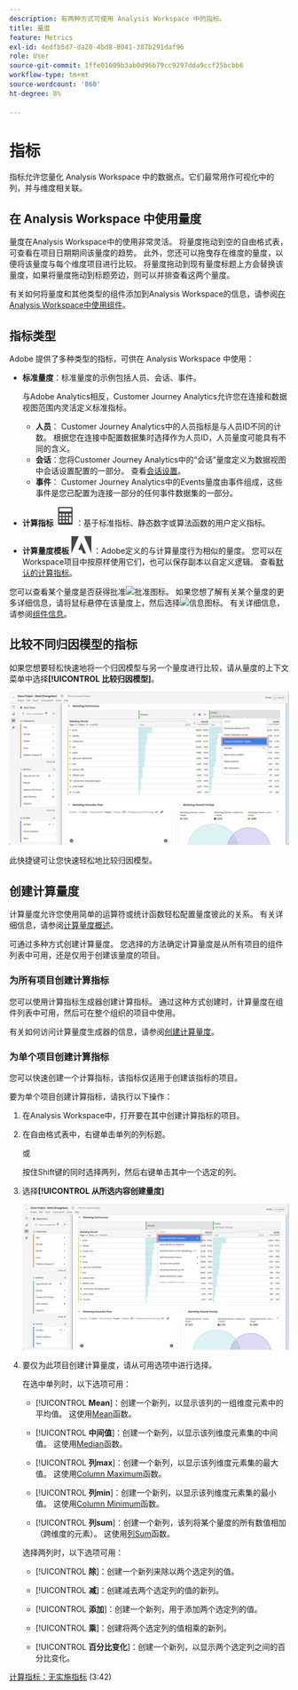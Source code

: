 ```yaml
---
description: 有两种方式可使用 Analysis Workspace 中的指标。
title: 量度
feature: Metrics
exl-id: 4edfb5d7-da20-4bd8-8041-387b291daf96
role: User
source-git-commit: 1ffe01609b3ab0d96b79cc9297dda9ccf25bcbb6
workflow-type: tm+mt
source-wordcount: '860'
ht-degree: 8%

---
```


# 指标

指标允许您量化 Analysis Workspace 中的数据点。它们最常用作可视化中的列，并与维度相关联。

## 在 Analysis Workspace 中使用量度

量度在Analysis Workspace中的使用非常灵活。 将量度拖动到空的自由格式表，可查看在项目日期期间该量度的趋势。 此外，您还可以拖曳存在维度的量度，以便将该量度与每个维度项目进行比较。 将量度拖动到现有量度标题上方会替换该量度，如果将量度拖动到标题旁边，则可以并排查看这两个量度。

有关如何将量度和其他类型的组件添加到Analysis Workspace的信息，请参阅[在Analysis Workspace中使用组件](/help/components/use-components-in-workspace.md)。


## 指标类型

Adobe 提供了多种类型的指标，可供在 Analysis Workspace 中使用：


* **标准量度**：标准量度的示例包括人员、会话、事件。

  与Adobe Analytics相反，Customer Journey Analytics允许您在连接和数据视图范围内灵活定义标准指标。

   * **人员**： Customer Journey Analytics中的人员指标是与人员ID不同的计数。 根据您在连接中配置数据集时选择作为人员ID，人员量度可能具有不同的含义。
   * **会话**：您将Customer Journey Analytics中的“会话”量度定义为数据视图中会话设置配置的一部分。 查看[会话设置](/help/data-views/session-settings.md)。
   * **事件**： Customer Journey Analytics中的Events量度由事件组成，这些事件是您已配置为连接一部分的任何事件数据集的一部分。

* **计算指标** ![计算器](/help/assets/icons/Calculator.svg)：基于标准指标、静态数字或算法函数的用户定义指标。

* **计算量度模板** ![AdobeLogoSmall](/help/assets/icons/AdobeLogoSmall.svg) ：Adobe定义的与计算量度行为相似的量度。 您可以在Workspace项目中按原样使用它们，也可以保存副本以自定义逻辑。 查看[默认的计算指标](calc-metrics/cm-workflow/../default-calcmetrics.md)。

您可以查看某个量度是否获得批准![批准图标](https://spectrum.adobe.com/static/icons/ui_18/CheckmarkSize100.svg)。 如果您想了解有关某个量度的更多详细信息，请将鼠标悬停在该量度上，然后选择![信息图标](https://spectrum.adobe.com/static/icons/workflow_18/Smock_InfoOutline_18_N.svg)。 有关详细信息，请参阅[组件信息](use-components-in-workspace.md#component-info)。

## 比较不同归因模型的指标

如果您想要轻松快速地将一个归因模型与另一个量度进行比较，请从量度的上下文菜单中选择&#x200B;**[!UICONTROL 比较归因模型]**。

![Workspace面板高亮显示比较归因模型](assets/compare-attribution.png)

此快捷键可让您快速轻松地比较归因模型。

## 创建计算量度

计算量度允许您使用简单的运算符或统计函数轻松配置量度彼此的关系。 有关详细信息，请参阅[计算量度概述](/help/components/calc-metrics/calc-metr-overview.md)。

可通过多种方式创建计算量度。 您选择的方法确定计算量度是从所有项目的组件列表中可用，还是仅用于创建该量度的项目。

### 为所有项目创建计算指标

您可以使用计算指标生成器创建计算指标。 通过这种方式创建时，计算量度在组件列表中可用，然后可在整个组织的项目中使用。

有关如何访问计算量度生成器的信息，请参阅[创建计算量度](/help/components/calc-metrics/cm-workflow/cm-workflow.md)。

### 为单个项目创建计算指标

您可以快速创建一个计算指标，该指标仅适用于创建该指标的项目。

要为单个项目创建计算指标，请执行以下操作：

1. 在Analysis Workspace中，打开要在其中创建计算指标的项目。

1. 在自由格式表中，右键单击单列的列标题。

   或

   按住Shift键的同时选择两列，然后右键单击其中一个选定的列。

1. 选择&#x200B;**[!UICONTROL 从所选内容创建量度]**

   ![Workspace面板高亮显示从所选内容创建](assets/create-metric-from-selection.png)

1. 要仅为此项目创建计算量度，请从可用选项中进行选择。

   在选中单列时，以下选项可用：

   * [!UICONTROL **Mean**]：创建一个新列，以显示该列的一组维度元素中的平均值。 这使用[Mean](/help/components/calc-metrics/cm-functions.md#mean)函数。

   * [!UICONTROL **中间值**]：创建一个新列，以显示该列维度元素集的中间值。 这使用[Median](/help/components/calc-metrics/cm-functions.md#median)函数。

   * [!UICONTROL **列max**]：创建一个新列，以显示该列维度元素集的最大值。 这使用[Column Maximum](/help/components/calc-metrics/cm-functions.md#column-maximum)函数。

   * [!UICONTROL **列min**]：创建一个新列，以显示该列维度元素集的最小值。 这使用[Column Minimum](/help/components/calc-metrics/cm-functions.md#column-minimum)函数。

   * [!UICONTROL **列sum**]：创建一个新列，该列将某个量度的所有数值相加（跨维度的元素）。 这使用[列Sum](/help/components/calc-metrics/cm-functions.md#column-sum)函数。

   选择两列时，以下选项可用：

   * [!UICONTROL **除**]：创建一个新列来除以两个选定列的值。

   * [!UICONTROL **减**]：创建减去两个选定列的值的新列。

   * [!UICONTROL **添加**]：创建一个新列，用于添加两个选定列的值。

   * [!UICONTROL **乘**]：创建将两个选定列的值相乘的新列。

   * [!UICONTROL **百分比变化**]：创建一个新列，以显示两个选定列之间的百分比变化。

[计算指标：无实施指标](https://experienceleague.adobe.com/docs/analytics-learn/tutorials/components/calculated-metrics/calculated-metrics-implementationless-metrics.html?lang=zh-Hans) (3:42)



